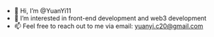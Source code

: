 - 👋 Hi, I’m @YuanYi11
- 👀 I’m interested in front-end development and web3 development
- 📫 Feel free to reach out to me via email: yuanyi.c20@gmail.com

<!---
YuanYi11/YuanYi11 is a ✨ special ✨ repository because its `README.md` (this file) appears on your GitHub profile.
You can click the Preview link to take a look at your changes.
--->

